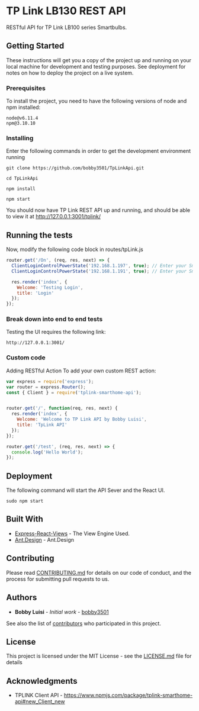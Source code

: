 # TP Link LB130 REST API

RESTful API for TP Link LB100 series Smartbulbs.

## Getting Started

These instructions will get you a copy of the project up and running on your local machine for development and testing purposes. See deployment for notes on how to deploy the project on a live system.

### Prerequisites

To install the project, you need to have the following versions of node and npm installed:

```
node@v6.11.4
npm@3.10.10

```

### Installing

Enter the following commands in order to get the development environment running

```
git clone https://github.com/bobby3501/TpLinkApi.git

cd TpLinkApi

npm install

npm start
```

You should now have TP Link REST API up and running,
and should be able to view it at http://127.0.0.1:3001/tplink/

## Running the tests

Now, modify the following code block in routes/tpLink.js

```javascript
router.get('/On', (req, res, next) => {
  ClientLoginControlPowerState('192.168.1.197', true); // Enter your Smartbulbs IP Address here.
  ClientLoginControlPowerState('192.168.1.191', true); // Enter your Smartbulbs IP Address here.

  res.render('index', {
    Welcome: 'Testing Login',
    title: 'Login'
  });
});
```

### Break down into end to end tests

Testing the UI requires the following link:

```
http://127.0.0.1:3001/
```

### Custom code

Adding RESTful Action
To add your own custom REST action:

```javascript
var express = require('express');
var router = express.Router();
const { Client } = require('tplink-smarthome-api');


router.get('/', function(req, res, next) {
  res.render('index', {
    Welcome: 'Welcome to TP Link API by Bobby Luisi',
    title: 'TpLink API'
  });
});

router.get('/test', (req, res, next) => {
  console.log('Hello World');
});
```

## Deployment
The following command will start the API Sever and the React UI.
```
sudo npm start
```

## Built With

* [Express-React-Views](https://github.com/reactjs/express-react-views) - The View Engine Used.
* [Ant.Design](http://ant.design/) - Ant.Design

## Contributing

Please read [CONTRIBUTING.md](https://gist.github.com/PurpleBooth/b24679402957c63ec426) for details on our code of conduct, and the process for submitting pull requests to us.

## Authors

* **Bobby Luisi** - *Initial work* - [bobby3501](https://github.com/bobby3501)

See also the list of [contributors](https://github.com/bobby3501/tplink/contributors) who participated in this project.

## License

This project is licensed under the MIT License - see the [LICENSE.md](LICENSE.md) file for details

## Acknowledgments

* TPLINK Client API - https://www.npmjs.com/package/tplink-smarthome-api#new_Client_new
